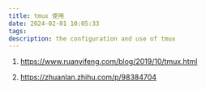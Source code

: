 ```yaml
---
title: tmux 使用
date: 2024-02-01 10:05:33
tags:
description: the configuration and use of tmux
---
```


1. https://www.ruanyifeng.com/blog/2019/10/tmux.html

2. https://zhuanlan.zhihu.com/p/98384704


